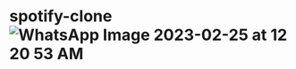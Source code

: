 # spotify-clone![WhatsApp Image 2023-02-25 at 12 20 53 AM](https://user-images.githubusercontent.com/111347556/221266862-2639ec1d-5a1c-445e-a1f9-510c85d9ab6d.jpeg)
